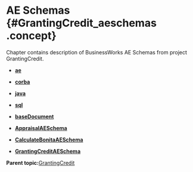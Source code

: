 # AE Schemas {#GrantingCredit_aeschemas .concept}

Chapter contains description of BusinessWorks AE Schemas from project GrantingCredit.

-   **[ae](../../../../../../modules/demo_Enterprise/dita/projects/GrantingCredit/AESchemas/ae.aeschema.md)**  

-   **[corba](../../../../../../modules/demo_Enterprise/dita/projects/GrantingCredit/AESchemas/corba.aeschema.md)**  

-   **[java](../../../../../../modules/demo_Enterprise/dita/projects/GrantingCredit/AESchemas/java.aeschema.md)**  

-   **[sql](../../../../../../modules/demo_Enterprise/dita/projects/GrantingCredit/AESchemas/sql.aeschema.md)**  

-   **[baseDocument](../../../../../../modules/demo_Enterprise/dita/projects/GrantingCredit/AESchemas/ae/baseDocument.aeschema.md)**  

-   **[AppraisalAESchema](../../../../../../modules/demo_Enterprise/dita/projects/GrantingCredit/AESchemas/Appraisal/AppraisalAESchema.aeschema.md)**  

-   **[CalculateBonitaAESchema](../../../../../../modules/demo_Enterprise/dita/projects/GrantingCredit/AESchemas/EMS/CalculateBonitaAESchema.aeschema.md)**  

-   **[GrantingCreditAESchema](../../../../../../modules/demo_Enterprise/dita/projects/GrantingCredit/AESchemas/EMS/GrantingCreditAESchema.aeschema.md)**  


**Parent topic:**[GrantingCredit](../../../../../../modules/demo_Enterprise/dita/projects/GrantingCredit/GrantingCredit.md)

